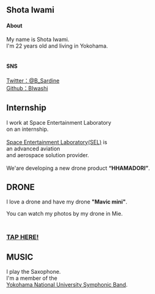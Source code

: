 <section data-background-image="img/main.jpg" data-background-opacity = "0.2">



<h1> Shota Iwami </h1>


<h4> About </h4>
My name is Shota Iwami.<br >
I'm 22 years old and living in Yokohama.
<br>
<br>

<h4> SNS </h4>

<a href="https://twitter.com/B_Sardine">Twitter：@B_Sardine</a>
<br >
<a href="https://github.com/BIwashi">Github：BIwashi</a>



</section>


<section data-background-image="img/droneMaking.jpg" data-background-opacity = "0.2">



<h2> Internship</h2>
I work at Space Entertainment Laboratory 
<br>on an internship.
<br>
<br>
<a href="http://www.selab.jp/">Space Entertainment Laboratory(SEL)</a> is 
<br>an advanced aviation 
<br>and aerospace solution provider.
<br>
<br>We'are developing a new drone product <strong>“HHAMADORI”</strong>.
</section>


<section data-background-image="img/d1.jpg" data-background-opacity = "0.2">



<h2>DRONE</h2>
I love a drone and have my drone <strong>"Mavic mini"</strong>.

You can watch my photos by my drone in Mie.
<br >
<h3><br><a href="https://twitter.com/ynusb_main?lang=ja">TAP HERE!</a></h3>


</section>


<section data-background-image="img/YNUSB.JPG" data-background-opacity = "0.2">



<h2>MUSIC</h2>
I play the Saxophone.
<br >
 I'm a member of the 
 <br><a href="https://twitter.com/ynusb_main?lang=ja">Yokohama National University Symphonic Band</a>.




</section>







